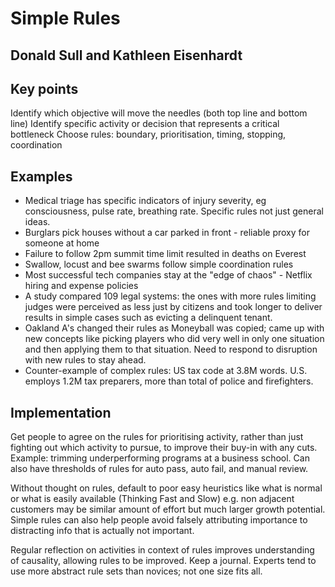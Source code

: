# Simple Rules
## Donald Sull and Kathleen Eisenhardt

## Key points
Identify which objective will move the needles (both top line and bottom line)
Identify specific activity or decision that represents a critical bottleneck
Choose rules: boundary, prioritisation, timing, stopping, coordination

## Examples
- Medical triage has specific indicators of injury severity, eg consciousness, pulse rate, breathing rate. Specific rules not just general ideas.
- Burglars pick houses without a car parked in front - reliable proxy for someone at home
- Failure to follow 2pm summit time limit resulted in deaths on Everest
- Swallow, locust and bee swarms follow simple coordination rules
- Most successful tech companies stay at the "edge of chaos" - Netflix hiring and expense policies
- A study compared 109 legal systems: the ones with more rules limiting judges were perceived as less just by citizens and took longer to deliver results in simple cases such as evicting a delinquent tenant.
- Oakland A's changed their rules as Moneyball was copied; came up with new concepts like picking players who did very well in only one situation and then applying them to that situation. Need to respond to disruption with new rules to stay ahead.
- Counter-example of complex rules: US tax code at 3.8M words. U.S. employs 1.2M tax preparers, more than total of police and firefighters.


## Implementation
Get people to agree on the rules for prioritising activity, rather than just fighting out which activity to pursue, to improve their buy-in with any cuts. Example: trimming underperforming programs at a business school. Can also have thresholds of rules for auto pass, auto fail, and manual review.

Without thought on rules, default to poor easy heuristics like what is normal or what is easily available (Thinking Fast and Slow) e.g. non adjacent customers may be similar amount of effort but much larger growth potential. Simple rules can also help people avoid falsely attributing importance to distracting info that is actually not important.

Regular reflection on activities in context of rules improves understanding of causality, allowing rules to be improved. Keep a journal. Experts tend to use more abstract rule sets than novices; not one size fits all.